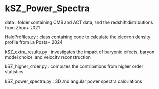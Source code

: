 # kSZ_Power_Spectra

data : folder containing CMB and ACT data, and the redshift distributions from Zhou+ 2021

HaloProfiles.py : class containing code to calculate the electron density profile from La Posta+ 2024

kSZ_extra_results.py : investigates the impact of baryonic effects, baryon model choice, and velocity reconstruction

kSZ_higher_order.py : computes the contributions from higher order statistics

kSZ_power_spectra.py : 3D and angular power spectra calculations
